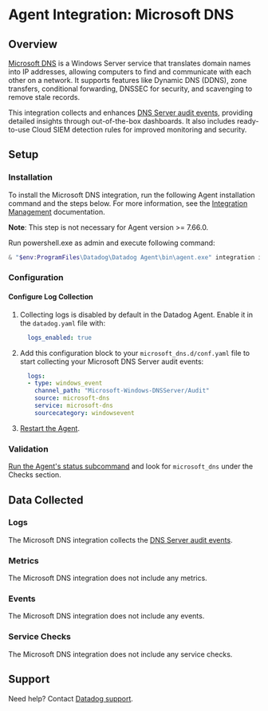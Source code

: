 # Agent Integration: Microsoft DNS

## Overview

[Microsoft DNS][4] is a Windows Server service that translates domain names into IP addresses, allowing computers to find and communicate with each other on a network. It supports features like Dynamic DNS (DDNS), zone transfers, conditional forwarding, DNSSEC for security, and scavenging to remove stale records.

This integration collects and enhances [DNS Server audit events][5], providing detailed insights through out-of-the-box dashboards. It also includes ready-to-use Cloud SIEM detection rules for improved monitoring and security.

## Setup

### Installation

To install the Microsoft DNS integration, run the following Agent installation command and the steps below. For more information, see the [Integration Management][6] documentation.

**Note**: This step is not necessary for Agent version >= 7.66.0.

Run powershell.exe as admin and execute following command:
  ```powershell
  & "$env:ProgramFiles\Datadog\Datadog Agent\bin\agent.exe" integration install datadog-microsoft_dns==1.0.0
  ```

### Configuration

#### Configure Log Collection

1. Collecting logs is disabled by default in the Datadog Agent. Enable it in the `datadog.yaml` file with:

    ```yaml
      logs_enabled: true
    ```

2. Add this configuration block to your `microsoft_dns.d/conf.yaml` file to start collecting your Microsoft DNS Server audit events:

    ```yaml
      logs:
      - type: windows_event
        channel_path: "Microsoft-Windows-DNSServer/Audit"
        source: microsoft-dns
        service: microsoft-dns
        sourcecategory: windowsevent
    ```

3. [Restart the Agent][3].

### Validation

[Run the Agent's status subcommand][7] and look for `microsoft_dns` under the Checks section.

## Data Collected

### Logs

The Microsoft DNS integration collects the [DNS Server audit events][5].

### Metrics

The Microsoft DNS integration does not include any metrics.

### Events

The Microsoft DNS integration does not include any events.

### Service Checks

The Microsoft DNS integration does not include any service checks.

## Support

Need help? Contact [Datadog support][1].

[1]: https://docs.datadoghq.com/help/
[2]: https://app.datadoghq.com/account/settings/agent/latest
[3]: https://docs.datadoghq.com/agent/configuration/agent-commands/#restart-the-agent
[4]: https://learn.microsoft.com/en-us/windows-server/networking/dns/dns-overview
[5]: https://learn.microsoft.com/en-us/previous-versions/windows/it-pro/windows-server-2012-r2-and-2012/dn800669(v=ws.11)#audit-events
[6]: https://docs.datadoghq.com/agent/guide/integration-management/?tab=windowspowershell#install
[7]: https://docs.datadoghq.com/agent/guide/agent-commands/#agent-status-and-information

